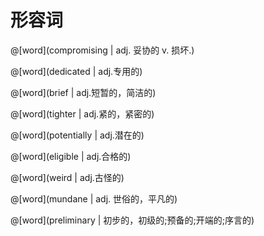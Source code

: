 # 形容词

<masonry>

@[word](compromising | adj. 妥协的 v. 损坏.)

@[word](dedicated | adj.专用的)

@[word](brief | adj.短暂的，简洁的)

@[word](tighter | adj.紧的，紧密的)

@[word](potentially | adj.潜在的)

@[word](eligible | adj.合格的)

@[word](weird | adj.古怪的)

@[word](mundane | adj. 世俗的，平凡的)

@[word](preliminary | 初步的，初级的;预备的;开端的;序言的)

</masonry>




